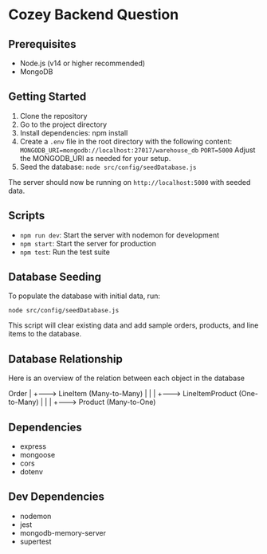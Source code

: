 # Cozey Backend Question

## Prerequisites

- Node.js (v14 or higher recommended)
- MongoDB

## Getting Started

1. Clone the repository
2. Go to the project directory
3. Install dependencies: npm install
4. Create a `.env` file in the root directory with the following content:
   ``MONGODB_URI=mongodb://localhost:27017/warehouse_db``
   ``PORT=5000``
   Adjust the MONGODB_URI as needed for your setup.
5. Seed the database:
   `node src/config/seedDatabase.js`

The server should now be running on `http://localhost:5000` with seeded data.

## Scripts

- `npm run dev`: Start the server with nodemon for development
- `npm start`: Start the server for production
- `npm test`: Run the test suite

## Database Seeding

To populate the database with initial data, run:

`node src/config/seedDatabase.js`

This script will clear existing data and add sample orders, products, and line items to the database.

## Database Relationship
Here is an overview of the relation between each object in the database

Order
|
+---> LineItem (Many-to-Many)
|      |
|      +---> LineItemProduct (One-to-Many)
|             |
|             +---> Product (Many-to-One)

## Dependencies

- express
- mongoose
- cors
- dotenv

## Dev Dependencies

- nodemon
- jest
- mongodb-memory-server
- supertest
